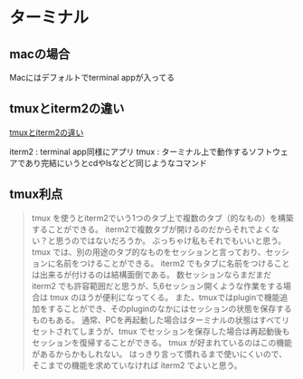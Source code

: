# ターミナル

## macの場合

Macにはデフォルトでterminal appが入ってる

## tmuxとiterm2の違い

[tmuxとiterm2の違い](https://www.astapi.dev/article/8BXwKLRAKAIcQvvIafsE)

iterm2 : terminal app同様にアプリ
tmux : ターミナル上で動作するソフトウェアであり完結にいうとcdやlsなどど同じようなコマンド

## tmux利点

>tmux を使うとiterm2でいう1つのタブ上で複数のタブ（的なもの）を構築することができる。
>iterm2で複数タブが開けるのだからそれでよくない？と思うのではないだろうか。
>ぶっちゃけ私もそれでもいいと思う。
>tmux では、別の用途のタブ的なものをセッションと言っており、セッションに名前をつけることができる。 iterm2 でもタブに名前をつけることは出来るが付けるのは結構面倒である。
>数セッションならまだまだ iterm2 でも許容範囲だと思うが、5,6セッション開くような作業をする場合は tmux のほうが便利になってくる。
>また、tmuxではpluginで機能追加をすることができ、そのpluginのなかにはセッションの状態を保存するものもある。
>通常、PCを再起動した場合はターミナルの状態はすべてリセットされてしまうが、tmux でセッションを保存した場合は再起動後もセッションを復帰することができる。
>tmux が好まれているのはこの機能があるからかもしれない。
>はっきり言って慣れるまで使いにくいので、そこまでの機能を求めていなければ iterm2 でよいと思う。

